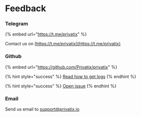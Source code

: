 # Feedback

### Telegram

{% embed url="https://t.me/privatix" %}

Contact us on [https://t.me/privatix](https://t.me/privatix)

### Github

{% embed url="https://github.com/Privatix/privatix" %}

{% hint style="success" %}
[Read how to get logs](how-to-detect-a-trouble-cause/)
{% endhint %}

{% hint style="success" %}
[Open issue](https://github.com/Privatix/privatix/issues)
{% endhint %}

###  Email

Send us email to [support@privatix.io](mailto:support@privatix.io)

